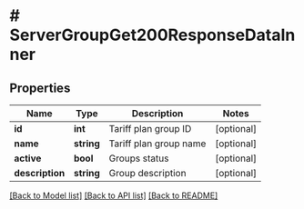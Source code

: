 # # ServerGroupGet200ResponseDataInner

## Properties

Name | Type | Description | Notes
------------ | ------------- | ------------- | -------------
**id** | **int** | Tariff plan group ID | [optional]
**name** | **string** | Tariff plan group name | [optional]
**active** | **bool** | Groups status | [optional]
**description** | **string** | Group description | [optional]

[[Back to Model list]](../../README.md#models) [[Back to API list]](../../README.md#endpoints) [[Back to README]](../../README.md)
